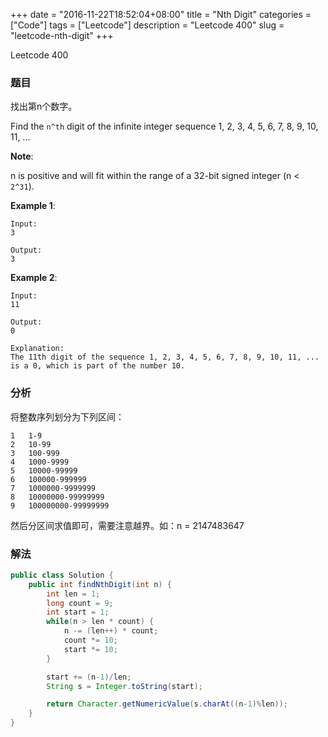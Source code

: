 +++
date = "2016-11-22T18:52:04+08:00"
title = "Nth Digit"
categories = ["Code"]
tags = ["Leetcode"]
description = "Leetcode 400"
slug = "leetcode-nth-digit"
+++


Leetcode 400

### 题目

找出第n个数字。

Find the `n^th` digit of the infinite integer sequence 1, 2, 3, 4, 5, 6, 7, 8, 9, 10, 11, ...

__Note__:

n is positive and will fit within the range of a 32-bit signed integer (n < `2^31`).

__Example 1__:

```
Input:
3

Output:
3
```

__Example 2__:

```
Input:
11

Output:
0

Explanation:
The 11th digit of the sequence 1, 2, 3, 4, 5, 6, 7, 8, 9, 10, 11, ... is a 0, which is part of the number 10.
```

### 分析

将整数序列划分为下列区间：

```
1   1-9
2   10-99
3   100-999
4   1000-9999
5   10000-99999
6   100000-999999
7   1000000-9999999
8   10000000-99999999
9   100000000-99999999
```

然后分区间求值即可，需要注意越界。如：n = 2147483647

### 解法

```java
public class Solution {
    public int findNthDigit(int n) {
        int len = 1;
        long count = 9;
        int start = 1;
        while(n > len * count) {
            n -= (len++) * count;
            count *= 10;
            start *= 10;
        }

        start += (n-1)/len;
        String s = Integer.toString(start);

        return Character.getNumericValue(s.charAt((n-1)%len));
    }
}
```